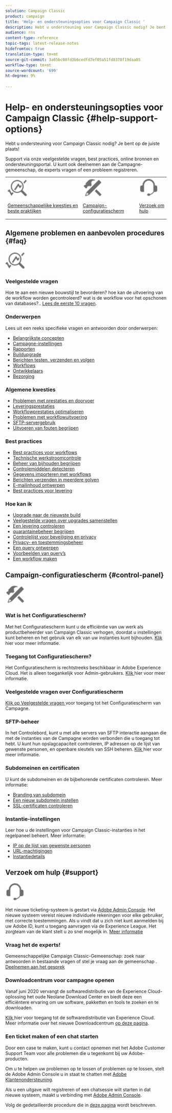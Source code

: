 ```yaml
---
solution: Campaign Classic
product: campaign
title: 'Help- en ondersteuningsopties voor Campaign Classic '
description: Hebt u ondersteuning voor Campaign Classic nodig? Je bent op de juiste plaats!
audience: rns
content-type: reference
topic-tags: latest-release-notes
hidefromtoc: true
translation-type: tm+mt
source-git-commit: 3a65bc08fd3b6cedfd7ef05a51fd8378f19daa85
workflow-type: tm+mt
source-wordcount: '699'
ht-degree: 9%

---
```



# Help- en ondersteuningsopties voor Campaign Classic {#help-support-options}

Hebt u ondersteuning voor Campaign Classic nodig? Je bent op de juiste plaats!

Support via onze veelgestelde vragen, best practices, online bronnen en ondersteuningsportal. U kunt ook deelnemen aan de Campagne-gemeenschap, de experts vragen of een probleem registreren.

<table>
    <tr>
        <td><img src="platform/using/assets/do-not-localize/icon-faq.svg" width="60px"><p><a href="#faq">Gemeenschappelijke kwesties en beste praktijken</a></p></td>
        <td><img src="platform/using/assets/do-not-localize/icon-control-panel.svg" width="60px"><p><a href="#control-panel">Campaign-configuratiescherm</a></p></td>
        <td><img src="platform/using/assets/do-not-localize/icon-support.svg" width="60px"><p><a href="#support">Verzoek om hulp</a></p></td>
    </tr>
</table>

## Algemene problemen en aanbevolen procedures {#faq}

<img src="platform/using/assets/do-not-localize/icon-faq.svg" width="60px">

### Veelgestelde vragen

Hoe te aan een nieuwe bouwstijl te bevorderen? hoe kan de uitvoering van de workflow worden gecontroleerd? wat is de workflow voor het opschonen van databases?.. [Lees de eerste 10 vragen](platform/using/common-questions.md).

### Onderwerpen

Lees uit een reeks specifieke vragen en antwoorden door onderwerpen:

* [Belangrijkste concepten](platform/using/faq-key-concepts.md)
* [Campagne-instellingen](platform/using/faq-campaign-config.md)
* [Rapporten](platform/using/faq-reporting.md)
* [Buildupgrade](platform/using/faq-build-upgrade.md)
* [Berichten testen, verzenden en volgen](platform/using/faq-messages.md)
* [Workflows](platform/using/faq-workflows.md)
* [Ontwikkelaars](platform/using/faq-developers.md)
* [Bezorging](delivery/using/monitoring-deliverability.md)

### Algemene kwesties

* [Problemen met prestaties en doorvoer](production/using/performance-and-throughput-issues.md)
* [Leveringsprestaties](delivery/using/delivery-performances.md)
* [Workflowprestaties optimaliseren](workflow/using/workflow-best-practices.md)
* [Problemen met workflowuitvoering](workflow/using/monitoring-workflow-execution.md)
* [SFTP-servergebruik](platform/using/sftp-server-usage.md)
* [Uitvoeren van fouten begrijpen](delivery/using/understanding-delivery-failures.md)

### Best practices

* [Best practices voor workflows](workflow/using/workflow-best-practices.md)
* [Technische werkstroomcontrole](workflow/using/monitoring-technical-workflows.md)
* [Beheer van bijhouden begrijpen](delivery/using/about-message-tracking.md)
* [Controlemiddelen detecteren](production/using/monitoring-guidelines.md)
* [Gegevens importeren met workflows](platform/using/import-export-workflows.md)
* [Berichten verzenden in meerdere golven  ](delivery/using/steps-sending-the-delivery.md)
* [E-mailinhoud ontwerpen](delivery/using/defining-the-email-content.md)
* [Best practices voor levering](delivery/using/delivery-best-practices.md)

### Hoe kan ik

* [Upgrade naar de nieuwste build](production/using/build-upgrade.md)
* [Veelgestelde vragen over upgrades samenstellen](platform/using/faq-build-upgrade.md)
* [Een levering controleren](delivery/using/about-delivery-monitoring.md)
* [quarantainebeheer begrijpen](delivery/using/understanding-quarantine-management.md)
* [Controlelijst voor beveiliging en privacy](installation/using/get-started-security-privacy.md)
* [Privacy- en toestemmingsbeheer](platform/using/privacy-management.md)
* [Een query ontwerpen](platform/using/steps-to-create-a-query.md)
* [Voorbeelden van query’s](workflow/using/querying-recipient-table.md)
* [Een workflow maken](workflow/using/building-a-workflow.md)

## Campaign-configuratiescherm {#control-panel}

<img src="platform/using/assets/do-not-localize/icon-control-panel.svg" width="60px">

### Wat is het Configuratiescherm?

Met het Configuratiescherm kunt u de efficiëntie van uw werk als productbeheerder van Campaign Classic verhogen, doordat u instellingen kunt beheren en het gebruik van elk van uw instanties kunt bijhouden.
[Klik ](https://docs.adobe.com/content/hecontrol-panel/using/discover-control-panel/key-features.html) hier voor meer informatie.

### Toegang tot Configuratiescherm?

Het Configuratiescherm is rechtstreeks beschikbaar in Adobe Experience Cloud. Het is alleen toegankelijk voor Admin-gebruikers. [Klik ](https://docs.adobe.com/content/hecontrol-panel/using/discover-control-panel/accessing-control-panel.html) hier voor meer informatie.

### Veelgestelde vragen over Configuratiescherm

[Klik op Veelgestelde vragen ](https://docs.adobe.com/content/hecontrol-panel/using/faq.html) voor toegang tot het Configuratiescherm van Campagne.

### SFTP-beheer

In het Controlebord, kunt u met alle servers van SFTP interactie aangaan die met de instanties van de Campagne worden verbonden die u toegang tot hebt. U kunt hun opslagcapaciteit controleren, IP adressen op de lijst van gewenste personen, en openbare sleutels van SSH beheren. [Klik ](https://docs.adobe.com/content/hecontrol-panel/using/sftp-management/about-sftp-management.html) hier voor meer informatie.

### Subdomeinen en certificaten

U kunt de subdomeinen en de bijbehorende certificaten controleren. Meer informatie:
* [Branding van subdomein](https://docs.adobe.com/content/hecontrol-panel/using/subdomains-and-certificates/subdomains-branding.html)
* [Een nieuw subdomein instellen](https://docs.adobe.com/content/hecontrol-panel/using/subdomains-and-certificates/setting-up-new-subdomain.html)
* [SSL-certificaten controleren](https://docs.adobe.com/content/hecontrol-panel/using/subdomains-and-certificates/renewing-subdomain-certificate.html)

### Instantie-instellingen

Leer hoe u de instellingen voor Campaign Classic-instanties in het regelpaneel beheert. Meer informatie:
* [IP op de lijst van gewenste personen](https://docs.adobe.com/content/hecontrol-panel/using/instances-settings/ip-whitelisting-instance-access.html)
* [URL-machtigingen](https://docs.adobe.com/content/hecontrol-panel/using/instances-settings/url-permissions.html)
* [Instantiedetails](https://docs.adobe.com/content/hecontrol-panel/using/instances-settings/instance-details.html)

## Verzoek om hulp {#support}

<img src="platform/using/assets/do-not-localize/icon-support.svg" width="60px">

Het nieuwe ticketing-systeem is gestart via [Adobe Admin Console](https://adminconsole.adobe.com/overview). Het nieuwe systeem vereist nieuwe individuele rekeningen voor elke gebruiker, met correcte toestemmingen. Als u vindt dat u zich niet kunt aanmelden bij uw Adobe ID, kunt u toegang aanvragen via de Experience League. Het zorgteam van de klant stelt u zo snel mogelijk in. [Meer informatie](https://helpx.adobe.com/nl/enterprise/using/support-for-experience-cloud.html)

### Vraag het de experts!

Gemeenschappelijke Campaign Classic-Gemeenschap: zoek naar antwoorden in bestaande vragen of stel je vraag aan de gemeenschap . [Deelnemen aan het gesprek](https://experienceleaguecommunities.adobe.cadobe-campaign-classic/ct-p/adobe-campaign-classic-community)

### Downloadcentrum voor campagne openen

Vanaf juni 2020 vervangt de softwaredistributie van de Experience Cloud-oplossing het oude Neolane Download Center en biedt deze een efficiëntere ervaring om uw software, pakketten en tools te zoeken en te downloaden.

[Klik ](https://experience.adobe.com/#/downloads/content/software-distributicampaign.html) hier voor toegang tot de softwaredistributie van Experience Cloud.
Meer informatie over het nieuwe Downloadcentrum [op deze pagina](https://docs.adobe.com/content/heexperience-cloud/software-distribution/home.html).

### Een ticket maken of een chat starten

Door een case te maken, kunt u contact opnemen met het Adobe Customer Support Team voor alle problemen die u tegenkomt bij uw Adobe-producten.

Om u te helpen uw problemen op te lossen of problemen op te lossen, stelt de Adobe Admin Console u in staat te chatten met [Adobe Klantenondersteuning](https://adminconsole.adobe.com/overview).

Als u een uitgave wilt registreren of een chatsessie wilt starten in dat nieuwe systeem, maakt u verbinding met [Adobe Admin Console](https://adminconsole.adobe.com/overview).

Volg de gedetailleerde procedure die in [deze pagina](https://helpx.adobe.com/enterprise/using/support-for-experience-cloud.html) wordt beschreven.
